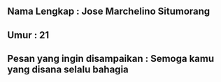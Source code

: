 Nama Lengkap : Jose Marchelino Situmorang
---
Umur : 21
---
Pesan yang ingin disampaikan : Semoga kamu yang disana selalu bahagia
---
